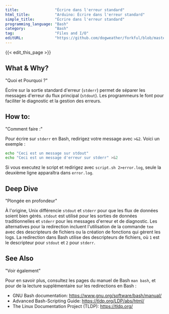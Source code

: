 ```yaml
---
title:                "Écrire dans l'erreur standard"
html_title:           "Arduino: Écrire dans l'erreur standard"
simple_title:         "Écrire dans l'erreur standard"
programming_language: "Bash"
category:             "Bash"
tag:                  "Files and I/O"
editURL:              "https://github.com/dogweather/forkful/blob/master/content/fr/bash/writing-to-standard-error.md"
---
```


{{< edit_this_page >}}

## What & Why?
"Quoi et Pourquoi ?"

Écrire sur la sortie standard d'erreur (`stderr`) permet de séparer les messages d'erreur du flux principal (`stdout`). Les programmeurs le font pour faciliter le diagnostic et la gestion des erreurs.

## How to:
"Comment faire :"

Pour écrire sur `stderr` en Bash, redirigez votre message avec `>&2`. Voici un exemple :

```Bash
echo "Ceci est un message sur stdout"
echo "Ceci est un message d'erreur sur stderr" >&2
```

Si vous executez le script et redirigez avec `script.sh 2>error.log`, seule la deuxième ligne apparaîtra dans `error.log`.

## Deep Dive
"Plongée en profondeur"

À l'origine, Unix différencie `stdout` et `stderr` pour que les flux de données soient bien gérés. `stdout` est utilisé pour les sorties de données traditionnelles et `stderr` pour les messages d'erreur et de diagnostic.
Les alternatives pour la redirection incluent l'utilisation de la commande `tee` avec des descripteurs de fichiers ou la création de fonctions qui gèrent les logs. La redirection dans Bash utilise des descripteurs de fichiers, où `1` est le descripteur pour `stdout` et `2` pour `stderr`.

## See Also
"Voir également"

Pour en savoir plus, consultez les pages du manuel de Bash `man bash`, et pour de la lecture supplémentaire sur les redirections en Bash :

- GNU Bash documentation: https://www.gnu.org/software/bash/manual/
- Advanced Bash-Scripting Guide: https://tldp.org/LDP/abs/html/
- The Linux Documentation Project (TLDP): https://tldp.org/
